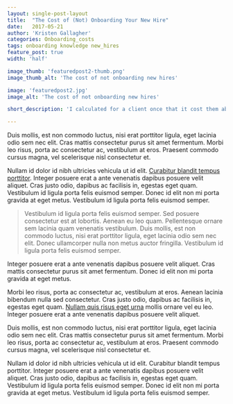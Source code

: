```yaml
---
layout: single-post-layout
title:  "The Cost of (Not) Onboarding Your New Hire"
date:   2017-05-21
author: 'Kristen Gallagher'
categories: Onboarding_costs
tags: onboarding knowledge new_hires
feature_post: true
width: 'half'

image_thumb: 'featuredpost2-thumb.png'
image_thumb_alt: 'The cost of not onboarding new hires'

image: 'featuredpost2.jpg'
image_alt: 'The cost of not onboarding new hires'

short_description: 'I calculated for a client once that it cost them about $350,000 to replace a junior engineer if she left at 12 months. How much is turnover costing you?'

---
```


<p>
  Duis mollis, est non commodo luctus, nisi erat porttitor ligula, eget lacinia odio sem nec elit. Cras mattis consectetur purus sit amet fermentum. Morbi leo risus, porta ac consectetur ac, vestibulum at eros. Praesent commodo cursus magna, vel scelerisque nisl consectetur et.
</p>

<p>
  Nullam id dolor id nibh ultricies vehicula ut id elit. <a href="#">Curabitur blandit tempus porttitor</a>. Integer posuere erat a ante venenatis dapibus posuere velit aliquet. Cras justo odio, dapibus ac facilisis in, egestas eget quam. Vestibulum id ligula porta felis euismod semper. Donec id elit non mi porta gravida at eget metus. Vestibulum id ligula porta felis euismod semper.
</p>

<blockquote class="">
  <p>
    Vestibulum id ligula porta felis euismod semper. Sed posuere consectetur est at lobortis. Aenean eu leo quam. Pellentesque ornare sem lacinia quam venenatis vestibulum. Duis mollis, est non commodo luctus, nisi erat porttitor ligula, eget lacinia odio sem nec elit. Donec ullamcorper nulla non metus auctor fringilla. Vestibulum id ligula porta felis euismod semper.
  </p>
</blockquote>

<p>
  Integer posuere erat a ante venenatis dapibus posuere velit aliquet. Cras mattis consectetur purus sit amet fermentum. Donec id elit non mi porta gravida at eget metus.
</p>

<p>
  Morbi leo risus, porta ac consectetur ac, vestibulum at eros. Aenean lacinia bibendum nulla sed consectetur. Cras justo odio, dapibus ac facilisis in, egestas eget quam. <a href="#">Nullam quis risus eget urna</a> mollis ornare vel eu leo. Integer posuere erat a ante venenatis dapibus posuere velit aliquet.
</p>

<p>
  Duis mollis, est non commodo luctus, nisi erat porttitor ligula, eget lacinia odio sem nec elit. Cras mattis consectetur purus sit amet fermentum. Morbi leo risus, porta ac consectetur ac, vestibulum at eros. Praesent commodo cursus magna, vel scelerisque nisl consectetur et.
</p>

<p>
  Nullam id dolor id nibh ultricies vehicula ut id elit. Curabitur blandit tempus porttitor. Integer posuere erat a ante venenatis dapibus posuere velit aliquet. Cras justo odio, dapibus ac facilisis in, egestas eget quam. Vestibulum id ligula porta felis euismod semper. Donec id elit non mi porta gravida at eget metus. Vestibulum id ligula porta felis euismod semper.
</p>


